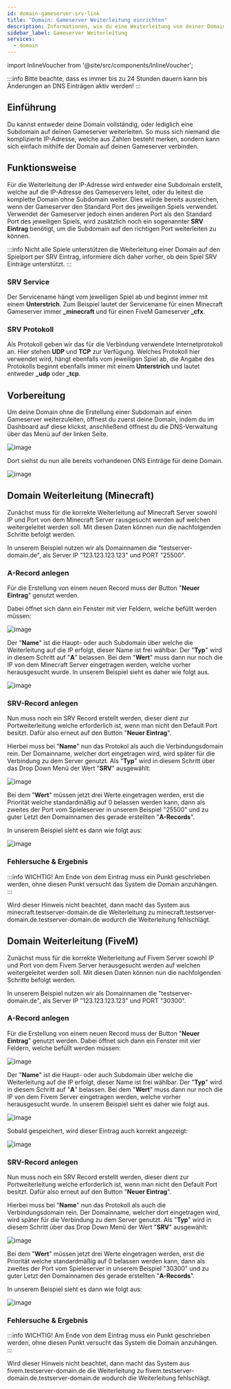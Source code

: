 ```yaml
---
id: domain-gameserver-srv-link
title: "Domain: Gameserver Weiterleitung einrichten"
description: Informationen, wie du eine Weiterleitung von deiner Domain auf einen Gameserver einrichtest - ZAP-Hosting.com Dokumentation
sidebar_label: Gameserver Weiterleitung
services:
  - domain
---
```


import InlineVoucher from '@site/src/components/InlineVoucher';

:::info
Bitte beachte, dass es immer bis zu 24 Stunden dauern kann bis Änderungen an DNS Einträgen aktiv werden!
:::

## Einführung
Du kannst entweder deine Domain vollständig, oder lediglich eine Subdomain auf deinen Gameserver weiterleiten.
So muss sich niemand die komplizierte IP-Adresse, welche aus Zahlen besteht merken, sondern kann sich einfach mithilfe der Domain auf deinen Gameserver verbinden.

<InlineVoucher />

## Funktionsweise

Für die Weiterleitung der IP-Adresse wird entweder eine Subdomain erstellt, welche auf die IP-Adresse des Gameservers leitet, oder du leitest die komplette Domain ohne Subdomain weiter.
Dies würde bereits ausreichen, wenn der Gameserver den Standard Port des jeweiligen Spiels verwendet.
Verwendet der Gameserver jedoch einen anderen Port als den Standard Port des jeweiligen Spiels, wird zusätzlich noch ein sogenannter **SRV Eintrag**
benötigt, um die Subdomain auf den richtigen Port weiterleiten zu können.

:::info
Nicht alle Spiele unterstützen die Weiterleitung einer Domain auf den Spielport per SRV Eintrag, informiere dich daher vorher, ob dein Spiel SRV Einträge unterstützt.
:::


### SRV Service
Der Servicename hängt vom jeweiligen Spiel ab und beginnt immer mit einem **Unterstrich**.
Zum Beispiel lautet der Servicename für einen Minecraft Gameserver immer **_minecraft** und für einen FiveM Gameserver **_cfx**.


### SRV Protokoll
Als Protokoll geben wir das für die Verbindung verwendete Internetprotokoll an. Hier stehen **UDP** und **TCP** zur Verfügung.
Welches Protokoll hier verwendet wird, hängt ebenfalls vom jeweiligen Spiel ab, die Angabe des Protokolls beginnt ebenfalls immer
mit einem **Unterstrich** und lautet entweder **_udp** oder **_tcp**.

## Vorbereitung
Um deine Domain ohne die Erstellung einer Subdomain auf einen Gameserver weiterzuleiten, öffnest du zuerst deine Domain, indem du
im Dashboard auf diese klickst, anschließend öffnest du die DNS-Verwaltung über das Menü auf der linken Seite.

![image](https://user-images.githubusercontent.com/13604413/172062132-fbd375ad-4fee-4c28-af6f-370005f560eb.png)

Dort siehst du nun alle bereits vorhandenen DNS Einträge für deine Domain.

![image](https://user-images.githubusercontent.com/13604413/172062190-77af42af-4639-4908-91d5-1320684049a9.png)

## Domain Weiterleitung (Minecraft)
Zunächst muss für die korrekte Weiterleitung auf Minecraft Server sowohl IP und Port von dem Minecraft Server rausgesucht werden auf welchen weitergeleitet werden soll.
Mit diesen Daten können nun die nachfolgenden Schritte befolgt werden.

In unserem Beispiel nutzen wir als Domainnamen die "testserver-domain.de", als Server IP "123.123.123.123" und PORT "25500".

### A-Record anlegen
Für die Erstellung von einem neuen Record muss der Button "**Neuer Eintrag**" genutzt werden.

Dabei öffnet sich dann ein Fenster mit vier Feldern, welche befüllt werden müssen:

![image](https://user-images.githubusercontent.com/13604413/172062215-06dc635b-eec9-4ad2-9901-0b7554b7e7b9.png)

Der "**Name**" ist die Haupt- oder auch Subdomain über welche die Weiterleitung auf die IP erfolgt, dieser Name ist frei wählbar. Der "**Typ**" wird in diesem Schritt auf "**A**" belassen. Bei dem "**Wert**" muss dann nur noch die IP von dem Minecraft Server eingetragen werden, welche vorher herausgesucht wurde.
In unserem Beispiel sieht es daher wie folgt aus.

![image](https://user-images.githubusercontent.com/13604413/172062230-a8019e62-9c82-4601-af01-ac5340c1cba5.png)

### SRV-Record anlegen
Nun muss noch ein SRV Record erstellt werden, dieser dient zur Portweiterleitung welche erforderlich ist, wenn man nicht den Default Port besitzt.
Dafür also erneut auf den Button "**Neuer Eintrag**". 

Hierbei muss bei "**Name**" nun das Protokol als auch die Verbindungsdomain rein. Der Domainname, welcher dort eingetragen wird, wird später für die Verbindung zu dem Server genutzt. Als "**Typ**" wird in diesem Schritt über das Drop Down Menü der Wert "**SRV**" ausgewählt:

![image](https://user-images.githubusercontent.com/13604413/172062272-0394edff-aa9c-4587-9a17-77ac74dc3cb5.png)

Bei dem "**Wert**" müssen jetzt drei Werte eingetragen werden, erst die Priorität welche standardmäßig auf 0 belassen werden kann, dann als zweites der Port vom Spieleserver in unserem Beispiel "25500" und zu guter Letzt den Domainnamen des gerade erstellten "**A-Records**".

In unserem Beispiel sieht es dann wie folgt aus:

![image](https://user-images.githubusercontent.com/13604413/172062452-ec6e0fdb-5c6d-4a30-b578-933f5da0446d.png)

### Fehlersuche & Ergebnis
:::info
WICHTIG! Am Ende von dem Eintrag muss ein Punkt geschrieben werden, ohne diesen Punkt versucht das System die Domain anzuhängen. 
:::

Wird dieser Hinweis nicht beachtet, dann macht das System aus minecraft.testserver-domain.de die Weiterleitung zu minecraft.testserver-domain.de.testserver-domain.de wodurch die Weiterleitung fehlschlägt.

## Domain Weiterleitung (FiveM)
Zunächst muss für die korrekte Weiterleitung auf Fivem Server sowohl IP und Port von dem Fivem Server herausgesucht werden auf welchen weitergeleitet werden soll.
Mit diesen Daten können nun die nachfolgenden Schritte befolgt werden.

In unserem Beispiel nutzen wir als Domainnamen die "testserver-domain.de", als Server IP "123.123.123.123" und PORT "30300".

### A-Record anlegen
Für die Erstellung von einem neuen Record muss der Button "**Neuer Eintrag**" genutzt werden.
Dabei öffnet sich dann ein Fenster mit vier Feldern, welche befüllt werden müssen:

![image](https://user-images.githubusercontent.com/13604413/172062501-ad0a0629-3c36-480e-96bb-1c09960d7e78.png)

Der "**Name**" ist die Haupt- oder auch Subdomain über welche die Weiterleitung auf die IP erfolgt, dieser Name ist frei wählbar. Der "**Typ**" wird in diesem Schritt auf "**A**" belassen. Bei dem "**Wert**" muss dann nur noch die IP von dem Fivem Server eingetragen werden, welche vorher herausgesucht wurde.
In unserem Beispiel sieht es daher wie folgt aus.

![image](https://user-images.githubusercontent.com/13604413/172062490-cf3bab81-573c-448a-98a1-fcd12ec0823d.png)

Sobald gespeichert, wird dieser Eintrag auch korrekt angezeigt:

![image](https://user-images.githubusercontent.com/13604413/172062510-8b24fc94-49fa-440e-abb2-7cff693be8d2.png)

### SRV-Record anlegen
Nun muss noch ein SRV Record erstellt werden, dieser dient zur Portweiterleitung welche erforderlich ist, wenn man nicht den Default Port besitzt.
Dafür also erneut auf den Button "**Neuer Eintrag**".

Hierbei muss bei "**Name**" nun das Protokoll als auch die Verbindungsdomain rein. Der Domainname, welcher dort eingetragen wird, wird später für die Verbindung zu dem Server genutzt. Als "**Typ**" wird in diesem Schritt über das Drop Down Menü der Wert "**SRV**" ausgewählt:

![image](https://user-images.githubusercontent.com/13604413/172062652-3400e743-37ba-4906-8c30-8162d05c865c.png)

Bei dem "**Wert**" müssen jetzt drei Werte eingetragen werden, erst die Priorität welche standardmäßig auf 0 belassen werden kann, dann als zweites der Port vom Spieleserver in unserem Beispiel "30300" und zu guter Letzt den Domainnamen des gerade erstellten "**A-Records**".

In unserem Beispiel sieht es dann wie folgt aus:

![image](https://user-images.githubusercontent.com/13604413/172062644-89dcfad2-073c-435f-839d-115dba26bf94.png)

### Fehlersuche & Ergebnis
:::info
WICHTIG! Am Ende von dem Eintrag muss ein Punkt geschrieben werden, ohne diesen Punkt versucht das System die Domain anzuhängen. 
:::

Wird dieser Hinweis nicht beachtet, dann macht das System aus fivem.testserver-domain.de die Weiterleitung zu fivem.testserver-domain.de.testserver-domain.de wodurch die Weiterleitung fehlschlägt.
